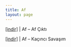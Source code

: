 ```yaml
---
title: Af
layout: page
---
```


<a href="”https://cloud.mail.ru/public/22b42b387a72/Af%20-%20Af%20%C3%87%C4%B1kt%C4%B1″" target="”_blank”">[indir]</a> | Af – Af Çıktı

<a href="”https://cloud.mail.ru/public/d51990ef58ed/Af%20-%20Ka%C3%A7%C4%B1nc%C4%B1%20Sava%C5%9F%C4%B1m”" target="”_blank”">[indir]</a> | Af – Kaçıncı Savaşım